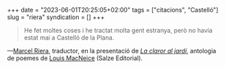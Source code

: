 +++
date = "2023-06-01T20:25:05+02:00"
tags = ["citacions", "Castelló"]
slug = "riera"
syndication = []
+++

> He fet moltes coses i he tractat molta gent estranya, però no havia estat mai a Castelló de la Plana.

—[Marcel Riera](https://ca.wikipedia.org/wiki/Marcel_Riera_i_Bou), traductor, en la presentació de [*La claror al jardí*](https://www.salze.cat/producte/la-claror-al-jardi-louis-macneice/), antologia de poemes de [Louis MacNeice](https://en.wikipedia.org/wiki/Louis_MacNeice) (Salze Editorial).
